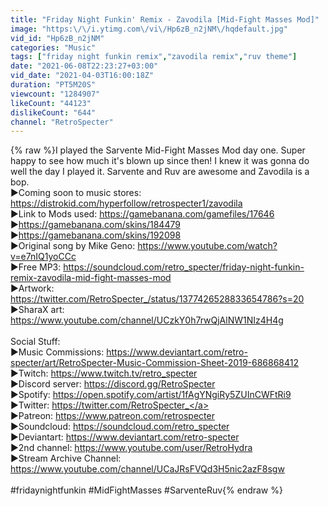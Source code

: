 ```yaml
---
title: "Friday Night Funkin' Remix - Zavodila [Mid-Fight Masses Mod]"
image: "https:\/\/i.ytimg.com\/vi\/Hp6zB_n2jNM\/hqdefault.jpg"
vid_id: "Hp6zB_n2jNM"
categories: "Music"
tags: ["friday night funkin remix","zavodila remix","ruv theme"]
date: "2021-06-08T22:23:27+03:00"
vid_date: "2021-04-03T16:00:18Z"
duration: "PT5M20S"
viewcount: "1284907"
likeCount: "44123"
dislikeCount: "644"
channel: "RetroSpecter"
---
```

{% raw %}I played the Sarvente Mid-Fight Masses Mod day one. Super happy to see how much it's blown up since then! I knew it was gonna do well the day I played it. Sarvente and Ruv are awesome and Zavodila is a bop.<br />►Coming soon to music stores: <a rel="nofollow" target="blank" href="https://distrokid.com/hyperfollow/retrospecter1/zavodila">https://distrokid.com/hyperfollow/retrospecter1/zavodila</a><br />►Link to Mods used: <a rel="nofollow" target="blank" href="https://gamebanana.com/gamefiles/17646">https://gamebanana.com/gamefiles/17646</a><br />►<a rel="nofollow" target="blank" href="https://gamebanana.com/skins/184479">https://gamebanana.com/skins/184479</a><br />►<a rel="nofollow" target="blank" href="https://gamebanana.com/skins/192098">https://gamebanana.com/skins/192098</a><br />►Original song by Mike Geno: <a rel="nofollow" target="blank" href="https://www.youtube.com/watch?v=e7nIQ1yoCCc">https://www.youtube.com/watch?v=e7nIQ1yoCCc</a><br />►Free MP3: <a rel="nofollow" target="blank" href="https://soundcloud.com/retro_specter/friday-night-funkin-remix-zavodila-mid-fight-masses-mod">https://soundcloud.com/retro_specter/friday-night-funkin-remix-zavodila-mid-fight-masses-mod</a><br />►Artwork: <a rel="nofollow" target="blank" href="https://twitter.com/RetroSpecter_/status/1377426528833654786?s=20">https://twitter.com/RetroSpecter_/status/1377426528833654786?s=20</a><br />►SharaX art: <a rel="nofollow" target="blank" href="https://www.youtube.com/channel/UCzkY0h7rwQjAlNW1NIz4H4g">https://www.youtube.com/channel/UCzkY0h7rwQjAlNW1NIz4H4g</a><br /><br />Social Stuff:<br />►Music Commissions: <a rel="nofollow" target="blank" href="https://www.deviantart.com/retro-specter/art/RetroSpecter-Music-Commission-Sheet-2019-686868412">https://www.deviantart.com/retro-specter/art/RetroSpecter-Music-Commission-Sheet-2019-686868412</a><br />►Twitch: <a rel="nofollow" target="blank" href="https://www.twitch.tv/retro_specter">https://www.twitch.tv/retro_specter</a><br />►Discord server: <a rel="nofollow" target="blank" href="https://discord.gg/RetroSpecter">https://discord.gg/RetroSpecter</a><br />►Spotify: <a rel="nofollow" target="blank" href="https://open.spotify.com/artist/1fAgYNgiRy5ZUInCWFtRi9">https://open.spotify.com/artist/1fAgYNgiRy5ZUInCWFtRi9</a><br />►Twitter: <a rel="nofollow" target="blank" href="https://twitter.com/RetroSpecter_">https://twitter.com/RetroSpecter_</a><br />►Patreon: <a rel="nofollow" target="blank" href="https://www.patreon.com/retrospecter">https://www.patreon.com/retrospecter</a><br />►Soundcloud: <a rel="nofollow" target="blank" href="https://soundcloud.com/retro_specter">https://soundcloud.com/retro_specter</a><br />►Deviantart: <a rel="nofollow" target="blank" href="https://www.deviantart.com/retro-specter">https://www.deviantart.com/retro-specter</a><br />►2nd channel: <a rel="nofollow" target="blank" href="https://www.youtube.com/user/RetroHydra">https://www.youtube.com/user/RetroHydra</a><br />►Stream Archive Channel: <a rel="nofollow" target="blank" href="https://www.youtube.com/channel/UCaJRsFVQd3H5nic2azF8sgw">https://www.youtube.com/channel/UCaJRsFVQd3H5nic2azF8sgw</a><br /><br />#fridaynightfunkin #MidFightMasses #SarventeRuv{% endraw %}
